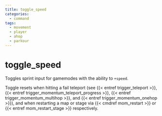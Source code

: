 ```yaml
---
title: toggle_speed
categories:
  - command
tags:
  - movement
  - player
  - ahop
  - parkour
---
```


# toggle_speed

Toggles sprint input for gamemodes with the ability to `+speed`.

Toggle resets when hitting a fail teleport (see {{< entref trigger_teleport >}}, {{< entref trigger_momentum_teleport_progress >}}, {{< entref trigger_momentum_multihop >}}, and {{< entref trigger_momentum_onehop >}}), and when restarting a map or stage via {{< cmdref mom_restart >}} or {{< entref mom_restart_stage >}} respectively.
